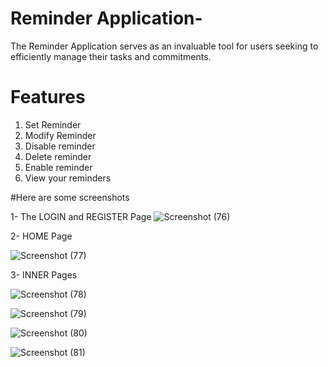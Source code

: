 # Reminder Application-

The Reminder Application serves as an invaluable tool for users seeking to efficiently manage their tasks and commitments.
# Features


1. Set Reminder 
2. Modify Reminder
3. Disable reminder
4. Delete reminder
5. Enable reminder
6. View your reminders

#Here are some screenshots

1- The LOGIN and REGISTER Page
![Screenshot (76)](https://github.com/abishekk-jpg/reminder-application/assets/112111938/7b113561-eabe-4bb1-a6c6-ad9212fe9c96)

2- HOME Page

![Screenshot (77)](https://github.com/abishekk-jpg/reminder-application/assets/112111938/47d60fec-d6ea-45c1-b882-51a2e414f6f0)

3- INNER Pages

![Screenshot (78)](https://github.com/abishekk-jpg/reminder-application/assets/112111938/ac494948-63cd-40e9-8d47-249461e32538)

![Screenshot (79)](https://github.com/abishekk-jpg/reminder-application/assets/112111938/4924a691-73de-4362-980b-b9fad1582072)

![Screenshot (80)](https://github.com/abishekk-jpg/reminder-application/assets/112111938/6f534ed8-5ae5-446f-a22f-8847270f0cd2)


![Screenshot (81)](https://github.com/abishekk-jpg/reminder-application/assets/112111938/61654a43-6dcc-4419-9098-be4f1d271949)
